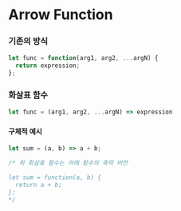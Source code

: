 # Arrow Function

### 기존의 방식
```javaScript
let func = function(arg1, arg2, ...argN) {
  return expression;
};
```

### 화살표 함수
```javaScript
let func = (arg1, arg2, ...argN) => expression
```

#### 구체적 예시
```javaScript
let sum = (a, b) => a + b;

/* 위 화살표 함수는 아래 함수의 축약 버전

let sum = function(a, b) {
  return a + b;
};
*/
```
